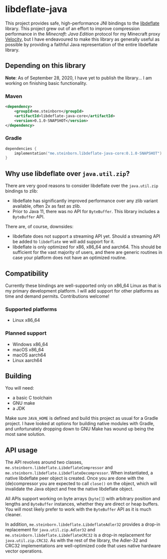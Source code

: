 # libdeflate-java

This project provides safe, high-performance JNI bindings to the [libdeflate](https://github.com/ebiggers/libdeflate)
library. This project grew out of an effort to improve compression performance in the _Minecraft: Java Edition_
protocol for my Minecraft proxy [Velocity](https://github.com/VelocityPowered/Velocity), but I have endeavoured to
make this library as generally useful as possible by providing a faithful Java representation of the entire
libdeflate library.

## Depending on this library

**Note**: As of September 28, 2020, I have yet to publish the library... I am working on finishing basic functionality.

### Maven

```xml
<dependency>
    <groupId>me.steinborn</groupId>
    <artifactId>libdeflate-java-core</artifactId>
    <version>0.1.0-SNAPSHOT</version>
</dependency>
```

### Gradle

```kotlin
dependencies {
    implementation("me.steinborn.libdeflate-java-core:0.1.0-SNAPSHOT")
}
```

## Why use libdeflate over `java.util.zip`?

There are very good reasons to consider libdeflate over the `java.util.zip` bindings to zlib:

* libdeflate has significantly improved performance over any zlib variant available, often 2x as
  fast as zlib.
* Prior to Java 11, there was no API for `ByteBuffer`. This library includes a `ByteBuffer` API.

There are, of course, downsides:

* libdeflate does not support a streaming API yet. Should a streaming API be added to `libdeflate` we will add support for it.
* libdeflate is only optimized for x86, x86_64 and aarch64. This should be sufficient for the vast majority of users, and there
  are generic routines in case your platform does not have an optimized routine.

## Compatibility

Currently these bindings are well-supported only on x86_64 Linux as that is my primary development platform.
I will add support for other platforms as time and demand permits. Contributions welcome!

### Supported platforms

* Linux x86_64

### Planned support

* Windows x86_64
* macOS x86_64
* macOS aarch64
* Linux aarch64

## Building

You will need:

* a basic C toolchain
* GNU make
* a JDK

Make sure `JAVA_HOME` is defined and build this project as usual for a Gradle project. I have looked at options
for building native modules with Gradle, and unfortunately dropping down to GNU Make has wound up being the most sane
solution.

## API usage

The API revolves around two classes, `me.steinborn.libdeflate.LibdeflateCompressor` and `me.steinborn.libdeflate.LibdeflateDecompressor`.
When instantiated, a native libdeflate peer object is created. Once you are done with the (de)compressor you are expected
to call `close()` on the object, which will invalidate the Java object and free the native libdeflate object.

All APIs support working on byte arrays (`byte[]`) with arbitrary position and lengths and `ByteBuffer` instances,
whether they are direct or heap buffers. You will most likely prefer to work with the `ByteBuffer` API as it is much
cleaner.

In addition, `me.steinborn.libdeflate.LibdeflateAdler32` provides a drop-in replacement for `java.util.zip.Adler32`
and `me.steinborn.libdeflate.LibdeflateCRC32` is a drop-in replacement for `java.util.zip.CRC32`. As with the
rest of the library, the Adler-32 and CRC32 implementations are well-optimized code that uses native hardware vector operations.